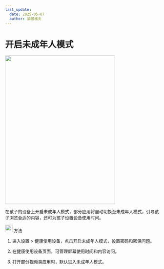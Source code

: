 ```yaml
---
last_update:
  date: 2025-05-07
  author: 油腻樵夫
---
```


# 开启未成年人模式

<img src="https://tips-p01-drcn.dbankcdn.cn/MODEL/EMUI/C00B030/resource/card/202508300vZjQz/zh-cn/image/figure/10044767_f001_ChildrenMode.png" width="360" height="486"/>


在孩子的设备上开启未成年人模式，部分应用将自动切换至未成年人模式，引导孩子浏览合适的内容，还可为孩子设置设备使用时间。

<img src="https://tips-p01-drcn.dbankcdn.cn/MODEL/EMUI/C00B030/resource/card/202503041becsx/zh-cn/image/common/buttons/fig_method.png" width="24" height="24"/> 方法

1.  进入设置 > 健康使用设备，点击开启未成年人模式，设置密码和密保问题。
    
2.  在健康使用设备页面，可管理屏幕使用时间和内容访问。
    
3.  打开部分视频类应用时，默认进入未成年人模式。
